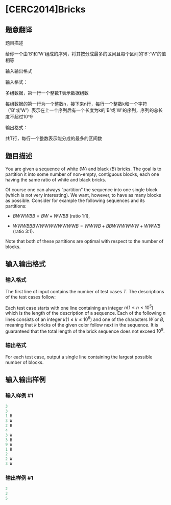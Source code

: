 # [CERC2014]Bricks

## 题意翻译

题目描述

给你一个由'B'和'W'组成的序列，将其按分成最多的区间且每个区间的'B':'W'的值相等

输入输出格式

输入格式：

多组数据，第一行一个整数T表示数据组数

每组数据的第一行为一个整数n，接下来n行，每行一个整数k和一个字符（'B'或'W'）表示在上一个序列后有一个长度为k的'B'或'W'的序列，序列的总长度不超过10^9

输出格式：

共T行，每行一个整数表示能分成的最多的区间数 

## 题目描述

You are given a sequence of white $(W)$ and black $(B)$ bricks. The goal is to partition it into some number of non-empty, contiguous blocks, each one having the same ratio of white and black bricks.

Of course one can always “partition” the sequence into one single block (which is not very interesting). We want, however, to have as many blocks as possible. Consider for example the following sequences and its partitions:

- $BWWWBB = BW + WWBB$ (ratio 1:1),

- $WWWBBBWWWWWWWWWB = WWWB + BBWWWWWW + WWWB$ (ratio 3:1).

Note that both of these partitions are optimal with respect to the number of blocks.

## 输入输出格式

### 输入格式

The first line of input contains the number of test cases $T$. The descriptions of the test cases follow:

Each test case starts with one line containing an integer $n(1 \le n \le 10^5)$ which is the length of the description of a sequence. Each of the following $n$ lines consists of an integer $k(1 \le k \le 10^9)$ and one of the characters $W$ or $B$, meaning that $k$ bricks of the given color follow next in the sequence. It is guaranteed that the total length of the brick sequence does not exceed $10^9$.

### 输出格式

For each test case, output a single line containing the largest possible number of blocks.

## 输入输出样例

### 输入样例 #1

```cpp
3
3
1 B
3 W
2 B
4
3 W
3 B
9 W
1 B
2
2 W
3 W
```


### 输出样例 #1

```cpp
2
3
5
```



